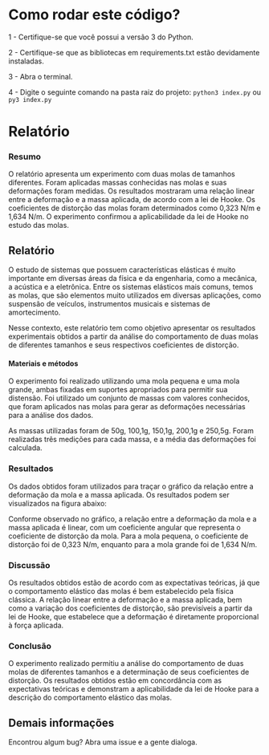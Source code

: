# Como rodar este código?

1 - Certifique-se que você possui a versão 3 do Python. 

2 - Certifique-se que as bibliotecas em requirements.txt estão devidamente instaladas.

3 - Abra o terminal.

4 - Digite o seguinte comando na pasta raiz do projeto: `python3 index.py` ou `py3 index.py`


# Relatório

### Resumo
O relatório apresenta um experimento com duas molas de tamanhos diferentes. Foram aplicadas massas conhecidas nas molas e suas deformações foram medidas. Os resultados mostraram uma relação linear entre a deformação e a massa aplicada, de acordo com a lei de Hooke. Os coeficientes de distorção das molas foram determinados como 0,323 N/m e 1,634 N/m. O experimento confirmou a aplicabilidade da lei de Hooke no estudo das molas.

## Relatório
  O estudo de sistemas que possuem características elásticas é muito importante em diversas áreas da física e da engenharia, como a mecânica, a acústica e a eletrônica. Entre os sistemas elásticos mais comuns, temos as molas, que são elementos muito utilizados em diversas aplicações, como suspensão de veículos, instrumentos musicais e sistemas de amortecimento.

Nesse contexto, este relatório tem como objetivo apresentar os resultados experimentais obtidos a partir da análise do comportamento de duas molas de diferentes tamanhos e seus respectivos coeficientes de distorção.

#### Materiais e métodos

O experimento foi realizado utilizando uma mola pequena e uma mola grande, ambas fixadas em suportes apropriados para permitir sua distensão. Foi utilizado um conjunto de massas com valores conhecidos, que foram aplicados nas molas para gerar as deformações necessárias para a análise dos dados.

As massas utilizadas foram de 50g, 100,1g, 150,1g, 200,1g e 250,5g. Foram realizadas três medições para cada massa, e a média das deformações foi calculada.

### Resultados

Os dados obtidos foram utilizados para traçar o gráfico da relação entre a deformação da mola e a massa aplicada. Os resultados podem ser visualizados na figura abaixo:

Conforme observado no gráfico, a relação entre a deformação da mola e a massa aplicada é linear, com um coeficiente angular que representa o coeficiente de distorção da mola. Para a mola pequena, o coeficiente de distorção foi de 0,323 N/m, enquanto para a mola grande foi de 1,634 N/m.

### Discussão

Os resultados obtidos estão de acordo com as expectativas teóricas, já que o comportamento elástico das molas é bem estabelecido pela física clássica. A relação linear entre a deformação e a massa aplicada, bem como a variação dos coeficientes de distorção, são previsíveis a partir da lei de Hooke, que estabelece que a deformação é diretamente proporcional à força aplicada.

### Conclusão

O experimento realizado permitiu a análise do comportamento de duas molas de diferentes tamanhos e a determinação de seus coeficientes de distorção. Os resultados obtidos estão em concordância com as expectativas teóricas e demonstram a aplicabilidade da lei de Hooke para a descrição do comportamento elástico das molas.

## Demais informações
  Encontrou algum bug? Abra uma issue e a gente dialoga.
  
  

